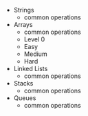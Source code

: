 * Strings
  - common operations
* Arrays
  - common operations
  - Level 0
  - Easy
  - Medium
  - Hard
* Linked Lists
  - common operations
* Stacks
  - common operations
* Queues
  - common operations
  
